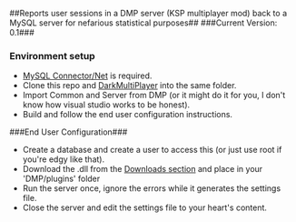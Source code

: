 ##Reports user sessions in a DMP server (KSP multiplayer mod) back to a MySQL server for nefarious statistical purposes##
###Current Version: 0.1###

### Environment setup ###

* [MySQL Connector/Net](https://dev.mysql.com/downloads/connector/net/6.9.html) is required.
* Clone this repo and [DarkMultiPlayer](https://github.com/godarklight/DarkMultiPlayer) into the same folder.
* Import Common and Server from DMP (or it might do it for you, I don't know how visual studio works to be honest).
* Build and follow the end user configuration instructions.

###End User Configuration###
* Create a database and create a user to access this (or just use root if you're edgy like that).
* Download the .dll from the [Downloads section](https://bitbucket.org/Dan_Shields/dmpplayerlogging/downloads/?tab=downloads) and place in your 'DMP/plugins' folder
* Run the server once, ignore the errors while it generates the settings file.
* Close the server and edit the settings file to your heart's content.